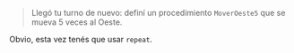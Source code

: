 > Llegó tu turno de nuevo: definí un procedimiento `MoverOeste5` que se mueva 5 veces al Oeste.

Obvio, esta vez tenés que usar `repeat`.